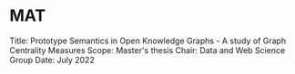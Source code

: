 # MAT

Title: Prototype Semantics in Open Knowledge Graphs - A study of Graph Centrality Measures
Scope: Master's thesis
Chair: Data and Web Science Group
Date: July 2022
